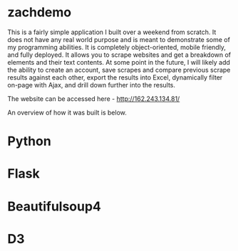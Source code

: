 # zachdemo
This is a fairly simple application I built over a weekend from scratch. It does not have any real world purpose and is meant to demonstrate some of my programming abilities. It is completely object-oriented, mobile friendly, and fully deployed. It allows you to scrape websites and get a breakdown of elements and their text contents. At some point in the future, I will likely add the ability to create an account, save scrapes and compare previous scrape results against each other, export the results into Excel, dynamically filter on-page with Ajax, and drill down further into the results. 

The website can be accessed here - http://162.243.134.81/

An overview of how it was built is below.

# Python


# Flask


# Beautifulsoup4


# D3
